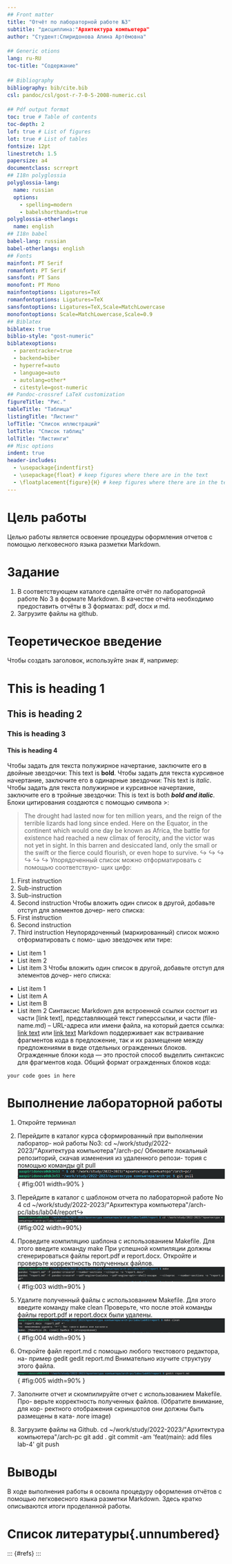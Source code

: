 ```yaml
---
## Front matter
title: "Отчёт по лабораторной работе №3"
subtitle: "дисциплина:"Архитектура компьютера"
author: "Студент:Спиридонова Алина Артёмовна"

## Generic otions
lang: ru-RU
toc-title: "Содержание"

## Bibliography
bibliography: bib/cite.bib
csl: pandoc/csl/gost-r-7-0-5-2008-numeric.csl

## Pdf output format
toc: true # Table of contents
toc-depth: 2
lof: true # List of figures
lot: true # List of tables
fontsize: 12pt
linestretch: 1.5
papersize: a4
documentclass: scrreprt
## I18n polyglossia
polyglossia-lang:
  name: russian
  options:
	- spelling=modern
	- babelshorthands=true
polyglossia-otherlangs:
  name: english
## I18n babel
babel-lang: russian
babel-otherlangs: english
## Fonts
mainfont: PT Serif
romanfont: PT Serif
sansfont: PT Sans
monofont: PT Mono
mainfontoptions: Ligatures=TeX
romanfontoptions: Ligatures=TeX
sansfontoptions: Ligatures=TeX,Scale=MatchLowercase
monofontoptions: Scale=MatchLowercase,Scale=0.9
## Biblatex
biblatex: true
biblio-style: "gost-numeric"
biblatexoptions:
  - parentracker=true
  - backend=biber
  - hyperref=auto
  - language=auto
  - autolang=other*
  - citestyle=gost-numeric
## Pandoc-crossref LaTeX customization
figureTitle: "Рис."
tableTitle: "Таблица"
listingTitle: "Листинг"
lofTitle: "Список иллюстраций"
lotTitle: "Список таблиц"
lolTitle: "Листинги"
## Misc options
indent: true
header-includes:
  - \usepackage{indentfirst}
  - \usepackage{float} # keep figures where there are in the text
  - \floatplacement{figure}{H} # keep figures where there are in the text
---
```


# Цель работы
Целью работы является освоение процедуры оформления отчетов с помощью
легковесного языка разметки Markdown.

# Задание
1. В соответствующем каталоге сделайте отчёт по лабораторной работе No 3
в формате Markdown. В качестве отчёта необходимо предоставить отчёты
в 3 форматах: pdf, docx и md.
2. Загрузите файлы на github.
# Теоретическое введение
Чтобы создать заголовок, используйте знак #, например:
# This is heading 1
## This is heading 2
### This is heading 3
#### This is heading 4
Чтобы задать для текста полужирное начертание, заключите его в двойные
звездочки:
This text is **bold**.
Чтобы задать для текста курсивное начертание, заключите его в одинарные
звездочки:
This text is *italic*.
Чтобы задать для текста полужирное и курсивное начертание, заключите его
в тройные звездочки:
This is text is both ***bold and italic***.
Блоки цитирования создаются с помощью символа >:
> The drought had lasted now for ten million years, and the reign of
the terrible lizards had long since ended. Here on the Equator,
in the continent which would one day be known as Africa, the
battle for existence had reached a new climax of ferocity, and
the victor was not yet in sight. In this barren and desiccated
land, only the small or the swift or the fierce could flourish,
or even hope to survive.
↪
↪
↪
↪
↪
↪
Упорядоченный список можно отформатировать с помощью соответствую-
щих цифр:
1. First instruction
1. Sub-instruction
1. Sub-instruction
1. Second instruction
Чтобы вложить один список в другой, добавьте отступ для элементов дочер-
него списка:
1. First instruction
1. Second instruction
1. Third instruction
Неупорядоченный (маркированный) список можно отформатировать с помо-
щью звездочек или тире:
* List item 1
* List item 2
* List item 3
Чтобы вложить один список в другой, добавьте отступ для элементов дочер-
него списка:
- List item 1
- List item A
- List item B
- List item 2
Синтаксис Markdown для встроенной ссылки состоит из части [link text],
представляющей текст гиперссылки, и части (file-name.md) – URL-адреса или
имени файла, на который дается ссылка:
[link text](file-name.md)
или
[link text](http://example.com/ "Необязательная подсказка")
Markdown поддерживает как встраивание фрагментов кода в предложение,
так и их размещение между предложениями в виде отдельных огражденных
блоков. Огражденные блоки кода — это простой способ выделить синтаксис для
фрагментов кода. Общий формат огражденных блоков кода:
``` language
your code goes in here
```


# Выполнение лабораторной работы

1. Откройте терминал
2. Перейдите в каталог курса сформированный при выполнении лаборатор-
ной работы No3:
cd ~/work/study/2022-2023/"Архитектура компьютера"/arch-pc/
Обновите локальный репозиторий, скачав изменения из удаленного репози-
тория с помощью команды
git pull
![git pull](image/img01.png){ #fig:001 width=90% }

3. Перейдите в каталог с шаблоном отчета по лабораторной работе No 4
cd ~/work/study/2022-2023/"Архитектура
компьютера"/arch-pc/labs/lab04/report↪
![переход в каталог с шаблоном](image/img02.png){#fig:002 width=90%}
4. Проведите компиляцию шаблона с использованием Makefile. Для этого
введите команду
make
При успешной компиляции должны сгенерироваться файлы report.pdf и
report.docx. Откройте и проверьте корректность полученных файлов.
![make](image/img03.png){ #fig:003 width=90% }
5. Удалите полученный файлы с использованием Makefile. Для этого введите
команду
make clean
Проверьте, что после этой команды файлы report.pdf и report.docx были
удалены.
![make clean](image/img04.png){ #fig:004 width=90% }
6. Откройте файл report.md c помощью любого текстового редактора, на-
пример gedit
gedit report.md
Внимательно изучите структуру этого файла.
![gedit](image/img05.png){ #fig:005 width=90% }
7. Заполните отчет и скомпилируйте отчет с использованием Makefile. Про-
верьте корректность полученных файлов. (Обратите внимание, для кор-
ректного отображения скриншотов они должны быть размещены в ката-
логе image)
8. Загрузите файлы на Github.
cd ~/work/study/2022-2023/"Архитектура компьютера"/arch-pc
git add .
git commit -am 'feat(main): add files lab-4'
git push

# Выводы
В ходе выполнения работы я освоила процедуру оформления отчётов с помощью легковесного языка разметки Markdown.
Здесь кратко описываются итоги проделанной работы.

# Список литературы{.unnumbered}

::: {#refs}
:::
